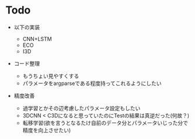 # Todo

- 以下の実装
  - CNN+LSTM
  - ECO
  - I3D

- コード整理
  - もうちょい見やすくする
  - パラメータをargparseである程度持ってこれるようにしたい

- 精度改善
  - 過学習とかその辺考慮したパラメータ設定もしたい
  - 3DCNN < C3Dになると思っていたのにTestの結果は真逆だった(何故？)
  - 転移学習(欲を言うとなるたけ自前のデータ分とパラメータいじった分で精度を向上させたい)